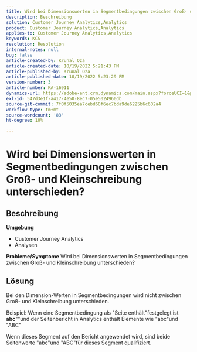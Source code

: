 ```yaml
---
title: Wird bei Dimensionswerten in Segmentbedingungen zwischen Groß- und Kleinschreibung unterschieden?
description: Beschreibung
solution: Customer Journey Analytics,Analytics
product: Customer Journey Analytics,Analytics
applies-to: Customer Journey Analytics,Analytics
keywords: KCS
resolution: Resolution
internal-notes: null
bug: false
article-created-by: Krunal Oza
article-created-date: 10/19/2022 5:21:43 PM
article-published-by: Krunal Oza
article-published-date: 10/19/2022 5:23:29 PM
version-number: 3
article-number: KA-16911
dynamics-url: https://adobe-ent.crm.dynamics.com/main.aspx?forceUCI=1&pagetype=entityrecord&etn=knowledgearticle&id=e95a3a7a-d24f-ed11-bba2-00224808679b
exl-id: 547d3e1f-a417-4e50-8ec7-05e5024960db
source-git-commit: 7f0f5035ea7cebd60f6ec7bda9de6225b6c602a4
workflow-type: tm+mt
source-wordcount: '83'
ht-degree: 10%

---
```


# Wird bei Dimensionswerten in Segmentbedingungen zwischen Groß- und Kleinschreibung unterschieden?

## Beschreibung

<b>Umgebung</b>
- Customer Journey Analytics
- Analysen



<b>Probleme/Symptome</b>
Wird bei Dimensionswerten in Segmentbedingungen zwischen Groß- und Kleinschreibung unterschieden?


## Lösung


Bei den Dimension-Werten in Segmentbedingungen wird nicht zwischen Groß- und Kleinschreibung unterschieden.

Beispiel: Wenn eine Segmentbedingung als &quot;Seite enthält&quot;festgelegt ist <b>abc</b>&quot;&quot;und der Seitenbericht in Analytics enthält Elemente wie &quot;abc&quot;und &quot;ABC&quot;

Wenn dieses Segment auf den Bericht angewendet wird, sind beide Seitenwerte &quot;abc&quot;und &quot;ABC&quot;für dieses Segment qualifiziert.
